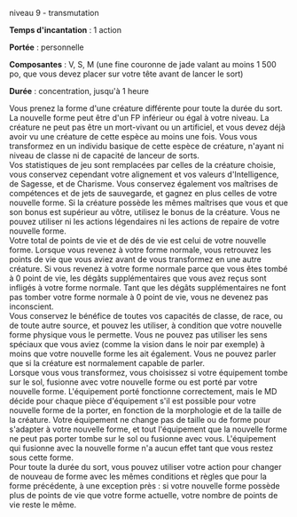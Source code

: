 niveau 9 - transmutation

**Temps d'incantation** : 1 action

**Portée** : personnelle

**Composantes** : V, S, M (une fine couronne de jade valant au moins 1 500 po, que vous devez placer sur votre tête avant de lancer le sort)

**Durée** : concentration, jusqu'à 1 heure

Vous prenez la forme d'une créature différente pour toute la durée du sort. La nouvelle forme peut être d'un FP inférieur ou égal à votre niveau. La créature ne peut pas être un mort-vivant ou un artificiel, et vous devez déjà avoir vu une créature de cette espèce au moins une fois. Vous vous transformez en un individu basique de cette espèce de créature, n'ayant ni niveau de classe ni de capacité de lanceur de sorts.  
Vos statistiques de jeu sont remplacées par celles de la créature choisie, vous conservez cependant votre alignement et vos valeurs d'Intelligence, de Sagesse, et de Charisme. Vous conservez également vos maîtrises de compétences et de jets de sauvegarde, et gagnez en plus celles de votre nouvelle forme. Si la créature possède les mêmes maîtrises que vous et que son bonus est supérieur au vôtre, utilisez le bonus de la créature. Vous ne pouvez utiliser ni les actions légendaires ni les actions de repaire de votre nouvelle forme.  
Votre total de points de vie et de dés de vie est celui de votre nouvelle forme. Lorsque vous revenez à votre forme normale, vous retrouvez les points de vie que vous aviez avant de vous transformez en une autre créature. Si vous revenez à votre forme normale parce que vous êtes tombé à 0 point de vie, les dégâts supplémentaires que vous avez reçus sont infligés à votre forme normale. Tant que les dégâts supplémentaires ne font pas tomber votre forme normale à 0 point de vie, vous ne devenez pas inconscient.  
Vous conservez le bénéfice de toutes vos capacités de classe, de race, ou de toute autre source, et pouvez les utiliser, à condition que votre nouvelle forme physique vous le permette. Vous ne pouvez pas utiliser les sens spéciaux que vous aviez (comme la vision dans le noir par exemple) à moins que votre nouvelle forme les ait également. Vous ne pouvez parler que si la créature est normalement capable de parler.  
Lorsque vous vous transformez, vous choisissez si votre équipement tombe sur le sol, fusionne avec votre nouvelle forme ou est porté par votre nouvelle forme. L'équipement porté fonctionne correctement, mais le MD décide pour chaque pièce d'équipement s'il est possible pour votre nouvelle forme de la porter, en fonction de la morphologie et de la taille de la créature. Votre équipement ne change pas de taille ou de forme pour s'adapter à votre nouvelle forme, et tout l'équipement que la nouvelle forme ne peut pas porter tombe sur le sol ou fusionne avec vous. L'équipement qui fusionne avec la nouvelle forme n'a aucun effet tant que vous restez sous cette forme.  
Pour toute la durée du sort, vous pouvez utiliser votre action pour changer de nouveau de forme avec les mêmes conditions et règles que pour la forme précédente, à une exception près : si votre nouvelle forme possède plus de points de vie que votre forme actuelle, votre nombre de points de vie reste le même.